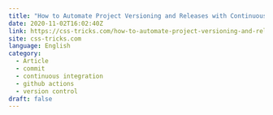 ```yaml
---
title: "How to Automate Project Versioning and Releases with Continuous Deployment"
date: 2020-11-02T16:02:40Z
link: https://css-tricks.com/how-to-automate-project-versioning-and-releases-with-continuous-deployment/?utm_medium=RSS&utm_source=news.12bit.vn
site: css-tricks.com
language: English
category:
  - Article
  - commit
  - continuous integration
  - github actions
  - version control
draft: false
---
```

